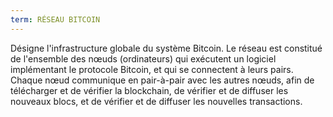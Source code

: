 ```yaml
---
term: RÉSEAU BITCOIN
---
```


Désigne l'infrastructure globale du système Bitcoin. Le réseau est constitué de l'ensemble des nœuds (ordinateurs) qui exécutent un logiciel implémentant le protocole Bitcoin, et qui se connectent à leurs pairs. Chaque nœud communique en pair-à-pair avec les autres nœuds, afin de télécharger et de vérifier la blockchain, de vérifier et de diffuser les nouveaux blocs, et de vérifier et de diffuser les nouvelles transactions.

